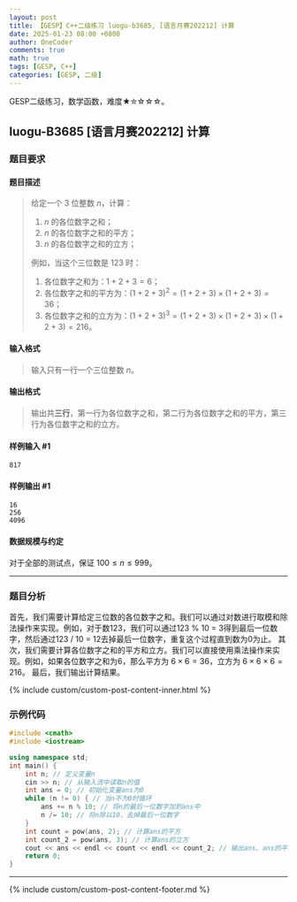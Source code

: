 ```yaml
---
layout: post
title: 【GESP】C++二级练习 luogu-b3685, [语言月赛202212] 计算
date: 2025-01-23 08:00 +0800
author: OneCoder
comments: true
math: true
tags: [GESP, C++]
categories: [GESP, 二级]
---
```

GESP二级练习，数学函数，难度★✮☆☆☆。

<!--more-->

## luogu-B3685 [语言月赛202212] 计算

### 题目要求

#### 题目描述

>给定一个 $3$ 位整数 $n$，计算：
>
>1. $n$ 的各位数字之和；
>2. $n$ 的各位数字之和的平方；
>3. $n$ 的各位数字之和的立方；
>
>例如，当这个三位数是 $123$ 时：
>
>1. 各位数字之和为：$1+2+3=6$；
>2. 各位数字之和的平方为：$(1+2+3)^2=(1+2+3)\times (1+2+3)=36$；
>3. 各位数字之和的立方为：$(1+2+3)^3=(1+2+3)\times (1+2+3)\times (1+2+3)=216$。

#### 输入格式

>输入只有一行一个三位整数 $n$。

#### 输出格式

>输出共**三行**，第一行为各位数字之和，第二行为各位数字之和的平方，第三行为各位数字之和的立方。

#### 样例输入 #1

```console
817
```

#### 样例输出 #1

```console
16
256
4096
```

#### 数据规模与约定

对于全部的测试点，保证 $100 \leq n \leq 999$。

---

### 题目分析

首先，我们需要计算给定三位数的各位数字之和。我们可以通过对数进行取模和除法操作来实现。例如，对于数123，我们可以通过123 % 10 = 3得到最后一位数字，然后通过123 / 10 = 12去掉最后一位数字，重复这个过程直到数为0为止。
其次，我们需要计算各位数字之和的平方和立方。我们可以直接使用乘法操作来实现。例如，如果各位数字之和为6，那么平方为 $6 \times 6 = 36$，立方为 $6 \times 6 \times 6 = 216$。
最后，我们输出计算结果。

{% include custom/custom-post-content-inner.html %}

### 示例代码

```cpp
#include <cmath>
#include <iostream>

using namespace std;
int main() {
    int n; // 定义变量n
    cin >> n; // 从输入流中读取n的值
    int ans = 0; // 初始化变量ans为0
    while (n != 0) { // 当n不为0时循环
        ans += n % 10; // 将n的最后一位数字加到ans中
        n /= 10; // 将n除以10，去掉最后一位数字
    }
    int count = pow(ans, 2); // 计算ans的平方
    int count_2 = pow(ans, 3); // 计算ans的立方
    cout << ans << endl << count << endl << count_2; // 输出ans、ans的平方和ans的立方
    return 0;
}
```

---

{% include custom/custom-post-content-footer.md %}
